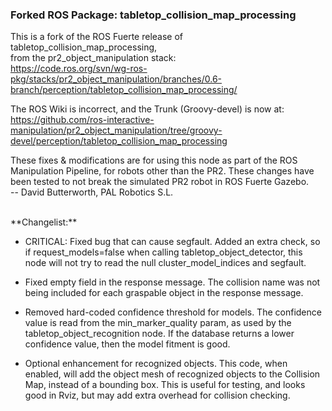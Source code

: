 ### Forked ROS Package: tabletop_collision_map_processing

This is a fork of the ROS Fuerte release of tabletop_collision_map_processing, <br>
from the pr2_object_manipulation stack: <br>
https://code.ros.org/svn/wg-ros-pkg/stacks/pr2_object_manipulation/branches/0.6-branch/perception/tabletop_collision_map_processing/

The ROS Wiki is incorrect, and the Trunk (Groovy-devel) is now at: <br>
https://github.com/ros-interactive-manipulation/pr2_object_manipulation/tree/groovy-devel/perception/tabletop_collision_map_processing

These fixes & modifications are for using this node as part of the ROS Manipulation Pipeline, for robots other than the PR2. These changes have been tested to not break the simulated PR2 robot in ROS Fuerte Gazebo. <br>
-- David Butterworth, PAL Robotics S.L.
<br>

<br>
**Changelist:**

 - CRITICAL: Fixed bug that can cause segfault. Added an extra check, so if request_models=false when calling tabletop_object_detector, this node will not try to read the null cluster_model_indices and segfault.

 - Fixed empty field in the response message. The collision name was not being included for each graspable object in the response message.

 - Removed hard-coded confidence threshold for models. The confidence value is read from the min_marker_quality param, as used by the tabletop_object_recognition node. If the database returns a lower confidence value, then the model fitment is good.

 - Optional enhancement for recognized objects. This code, when enabled, will add the object mesh of recognized objects to the Collision Map, instead of a bounding box. This is useful for testing, and looks good in Rviz, but may add extra overhead for collision checking.


